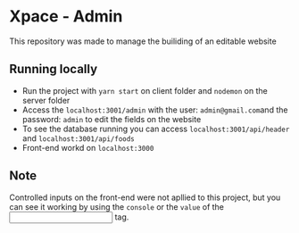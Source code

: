 # Xpace - Admin
This repository was made to manage the builiding of an editable website

## Running locally
- Run the project with `yarn start` on client folder and `nodemon` on the server folder
- Access the `localhost:3001/admin` with the user: `admin@gmail.com`and the password: `admin` to edit the fields on the website
- To see the database running you can access `localhost:3001/api/header` and `localhost:3001/api/foods`
- Front-end workd on `localhost:3000`

## Note
Controlled inputs on the front-end were not apllied to this project, but you can see it working by using the `console` or the `value` of the <input> tag.

